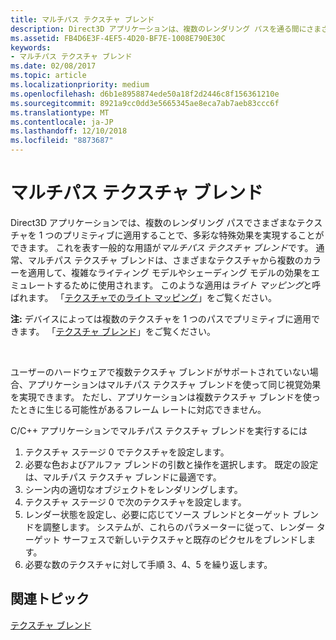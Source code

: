 ```yaml
---
title: マルチパス テクスチャ ブレンド
description: Direct3D アプリケーションは、複数のレンダリング パスを通る間にさまざまなテクスチャをプリミティブに適用することで、多くの特殊効果を実現できます。
ms.assetid: FB4D6E3F-4EF5-4D20-BF7E-1008E790E30C
keywords:
- マルチパス テクスチャ ブレンド
ms.date: 02/08/2017
ms.topic: article
ms.localizationpriority: medium
ms.openlocfilehash: d6b1e8958874ede50a18f2d2446c8f156361210e
ms.sourcegitcommit: 8921a9cc0dd3e5665345ae8eca7ab7aeb83ccc6f
ms.translationtype: MT
ms.contentlocale: ja-JP
ms.lasthandoff: 12/10/2018
ms.locfileid: "8873687"
---
```

# <a name="multipass-texture-blending"></a>マルチパス テクスチャ ブレンド


Direct3D アプリケーションでは、複数のレンダリング パスでさまざまなテクスチャを 1 つのプリミティブに適用することで、多彩な特殊効果を実現することができます。 これを表す一般的な用語が*マルチパス テクスチャ ブレンド*です。 通常、マルチパス テクスチャ ブレンドは、さまざまなテクスチャから複数のカラーを適用して、複雑なライティング モデルやシェーディング モデルの効果をエミュレートするために使用されます。 このような適用は*ライト マッピング*と呼ばれます。 「[テクスチャでのライト マッピング](light-mapping-with-textures.md)」をご覧ください。

**注:** デバイスによっては複数のテクスチャを 1 つのパスでプリミティブに適用できます。 「[テクスチャ ブレンド](texture-blending.md)」をご覧ください。

 

ユーザーのハードウェアで複数テクスチャ ブレンドがサポートされていない場合、アプリケーションはマルチパス テクスチャ ブレンドを使って同じ視覚効果を実現できます。 ただし、アプリケーションは複数テクスチャ ブレンドを使ったときに生じる可能性があるフレーム レートに対応できません。

C/C++ アプリケーションでマルチパス テクスチャ ブレンドを実行するには

1.  テクスチャ ステージ 0 でテクスチャを設定します。
2.  必要な色およびアルファ ブレンドの引数と操作を選択します。 既定の設定は、マルチパス テクスチャ ブレンドに最適です。
3.  シーン内の適切なオブジェクトをレンダリングします。
4.  テクスチャ ステージ 0 で次のテクスチャを設定します。
5.  レンダー状態を設定し、必要に応じてソース ブレンドとターゲット ブレンドを調整します。 システムが、これらのパラメーターに従って、レンダー ターゲット サーフェスで新しいテクスチャと既存のピクセルをブレンドします。
6.  必要な数のテクスチャに対して手順 3、4、5 を繰り返します。

## <a name="span-idrelated-topicsspanrelated-topics"></a><span id="related-topics"></span>関連トピック


[テクスチャ ブレンド](texture-blending.md)

 

 




